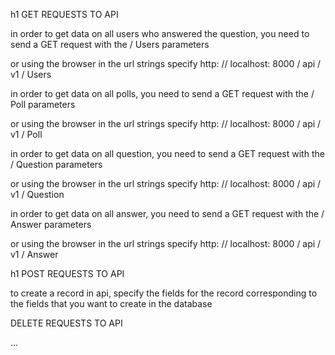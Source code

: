 
h1 GET REQUESTS TO API

in order to get data on all users who answered the question, you need to send a GET request with the / Users parameters

or using the browser in the url strings specify http: // localhost: 8000 / api / v1 / Users

in order to get data on all polls, you need to send a GET request with the / Poll parameters

or using the browser in the url strings specify http: // localhost: 8000 / api / v1 / Poll

in order to get data on all question, you need to send a GET request with the / Question parameters

or using the browser in the url strings specify http: // localhost: 8000 / api / v1 / Question

in order to get data on all answer, you need to send a GET request with the / Answer parameters

or using the browser in the url strings specify http: // localhost: 8000 / api / v1 / Answer

h1 POST REQUESTS TO API

to create a record in api, specify the fields for the record corresponding to the fields that you want to create in the database

DELETE REQUESTS TO API

...
